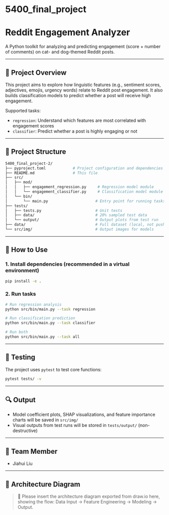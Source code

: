 # 5400_final_project

# Reddit Engagement Analyzer

A Python toolkit for analyzing and predicting engagement (score + number of comments) on cat- and dog-themed Reddit posts.

---

## 📌 Project Overview

This project aims to explore how linguistic features (e.g., sentiment scores, adjectives, emojis, urgency words) relate to Reddit post engagement. It also builds classification models to predict whether a post will receive high engagement.

Supported tasks:
- `regression`: Understand which features are most correlated with engagement scores
- `classifier`: Predict whether a post is highly engaging or not

---

## 🧱 Project Structure

```bash
5400_final_project-2/
├── pyproject.toml            # Project configuration and dependencies
├── README.md                 # This file
├── src/
│   ├── mod/
│   │   ├── engagement_regression.py     # Regression model module
│   │   └── engagement_classifier.py     # Classification model module
│   └── bin/
│       └── main.py                     # Entry point for running tasks
├── tests/
│   ├── tests.py                        # Unit tests
│   ├── data/                           # 20% sampled test data
│   └── output/                         # Output plots from test run
├── data/                               # Full dataset (local, not pushed)
└── src/img/                            # Output images for models
```

---

## 🚀 How to Use

### 1. Install dependencies (recommended in a virtual environment)
```bash
pip install -e .
```

### 2. Run tasks
```bash
# Run regression analysis
python src/bin/main.py --task regression

# Run classification prediction
python src/bin/main.py --task classifier

# Run both
python src/bin/main.py --task all
```

---

## 🧪 Testing

The project uses `pytest` to test core functions:
```bash
pytest tests/ -v
```

---

## 🔍 Output

- Model coefficient plots, SHAP visualizations, and feature importance charts will be saved in `src/img/`
- Visual outputs from test runs will be stored in `tests/output/` (non-destructive)

---

## 👤 Team Member

- Jiahui Liu

---

## 🧭 Architecture Diagram

> 📌 Please insert the architecture diagram exported from draw.io here, showing the flow: Data Input → Feature Engineering → Modeling → Output.
